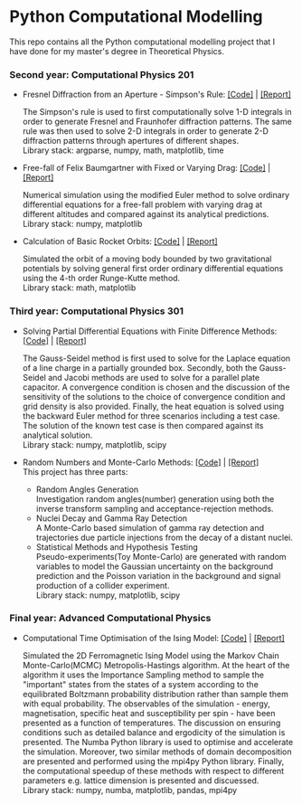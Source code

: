 # Python Computational Modelling
This repo contains all the Python computational modelling project that I have done for my master's degree in Theoretical Physics.

### Second year: Computational Physics 201

- Fresnel Diffraction from an Aperture - Simpson's Rule: [[Code]](https://github.com/dazzabaijan/py_comp_model/blob/master/2nd_year/ex_2/dn16018_ex2_code.py) | [[Report]](https://github.com/dazzabaijan/py_comp_model/blob/master/2nd_year/ex_2/dn16018_ex2_report.pdf)

  The Simpson's rule is used to first computationally solve 1-D integrals in order to generate Fresnel and Fraunhofer diffraction patterns. The same rule was then used to solve 2-D integrals in order to generate 2-D diffraction patterns through apertures of different shapes.\
  Library stack: argparse, numpy, math, matplotlib, time

- Free-fall of Felix Baumgartner with Fixed or Varying Drag: [[Code]](https://github.com/dazzabaijan/py_comp_model/blob/master/2nd_year/ex_3/dn16018_ex3_code.py) | [[Report]](https://github.com/dazzabaijan/py_comp_model/blob/master/2nd_year/ex_3/dn16018_ex3_report.pdf)

  Numerical simulation using the modified Euler method to solve ordinary differential equations for a free-fall problem with varying drag at different altitudes and compared against its analytical predictions.\
  Library stack: numpy, matplotlib
  
- Calculation of Basic Rocket Orbits: [[Code]](https://github.com/dazzabaijan/py_comp_model/blob/master/2nd_year/ex_4/dn16018_ex4_code.py) | [[Report]](https://github.com/dazzabaijan/py_comp_model/blob/master/2nd_year/ex_4/dn16018_ex4_report.pdf)

  Simulated the orbit of a moving body bounded by two gravitational potentials by solving general first order ordinary differential equations using the 4-th order Runge-Kutte method.\
  Library stack: math, matplotlib

### Third year: Computational Physics 301

- Solving Partial Differential Equations with Finite Difference Methods: [[Code]](https://github.com/dazzabaijan/py_comp_model/blob/master/3rd_year/ex_2/dn16018_ex2_code.py) | [[Report]](https://github.com/dazzabaijan/py_comp_model/blob/master/3rd_year/ex_2/dn16018_ex2_report.pdf)

  The Gauss-Seidel method is first used to solve for the Laplace equation of a line charge in a partially grounded box. Secondly, both the Gauss-Seidel and Jacobi methods are used to solve for a parallel plate capacitor. A convergence condition is chosen and the discussion of the sensitivity of the solutions to the choice of convergence condition and grid density is also provided. Finally, the heat equation is solved using the backward Euler method for three scenarios including a test case. The solution of the known test case is then compared against its analytical solution.\
  Library stack: numpy, matplotlib, scipy
  
- Random Numbers and Monte-Carlo Methods: [[Code]](https://github.com/dazzabaijan/py_comp_model/blob/master/3rd_year/ex_3/dn16018_ex3_code.txt) | [[Report]](https://github.com/dazzabaijan/py_comp_model/blob/master/3rd_year/ex_3/dn16018_ex4_report.pdf)\
  This project has three parts:
  - Random Angles Generation\
    Investigation random angles(number) generation using both the inverse transform sampling and acceptance-rejection methods.
  - Nuclei Decay and Gamma Ray Detection\
    A Monte-Carlo based simulation of gamma ray detection and trajectories due particle injections from the decay of a distant nuclei.
  - Statistical Methods and Hypothesis Testing\
    Pseudo-experiments(Toy Monte-Carlo) are generated with random variables to model the Gaussian uncertainty on the background prediction and the Poisson variation in the background and signal production of a collider experiment.\
    Library stack: numpy, matplotlib, scipy
    
### Final year: Advanced Computational Physics

- Computational Time Optimisation of the Ising Model: [[Code]](https://github.com/dazzabaijan/py_comp_model/blob/master/final_year/ising_mpi_method1.py) | [[Report]](https://github.com/dazzabaijan/py_comp_model/blob/master/final_year/ACP_report.pdf)

  Simulated the 2D Ferromagnetic Ising Model using the Markov Chain Monte-Carlo(MCMC) Metropolis-Hastings algorithm. At the heart of the algorithm it uses the Importance Sampling  method to sample the "important" states from the states of a system according to the equilibrated Boltzmann probability distribution rather than sample them with equal probability. The observables of the simulation - energy, magnetisation, specific heat and susceptibility per spin - have been presented as a function of temperatures. The discussion on ensuring conditions such as detailed balance and ergodicity of the simulation is presented. The Numba Python library is used to optimise and accelerate the simulation. Moreover, two similar methods of domain decomposition are presented and performed using the mpi4py Python library. Finally, the computational speedup of these methods with respect to different parameters e.g. lattice dimension is presented and discuessed.\
  Library stack: numpy, numba, matplotlib, pandas, mpi4py


    
